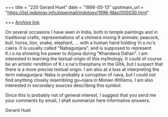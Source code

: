 +++
title = "220 Gerard Huet"
date = "1996-05-13"
upstream_url = "https://list.indology.info/pipermail/indology/1996-May/005030.html"

+++
[Archive link](https://list.indology.info/pipermail/indology/1996-May/005030.html)


On several occasions I have seen in India, both in temple paintings and
in traditional crafts, representations of a chimera mixing 9 animals:
peacock, bull, horse, lion, snake, elephant, ...
with a human hand holding Vi.s.nu's cakra. It is usually called
"Nabagunjara", and is supposed to represent K.r.s.na showing his power
to Arjuna during "Khandava Dahan". I am interested in learning
the textual origin of this mythology. It could of course be an artistic
rendition of K.r.s.na's theophany in the GItA, but I suspect that there is
a more precise textual origin. I am also at a loss at interpreting the
term nabagunjara: Naba is probably a corruption of nava, but I could not
find anything closely resembling gu~njara in Monier-Williams. 
I am also interested in secondary sources describing this symbol.

Since this is probably not of general interest, I suggest that you send me
your comments by email, I shall summarize here informative answers.

Gerard Huet





